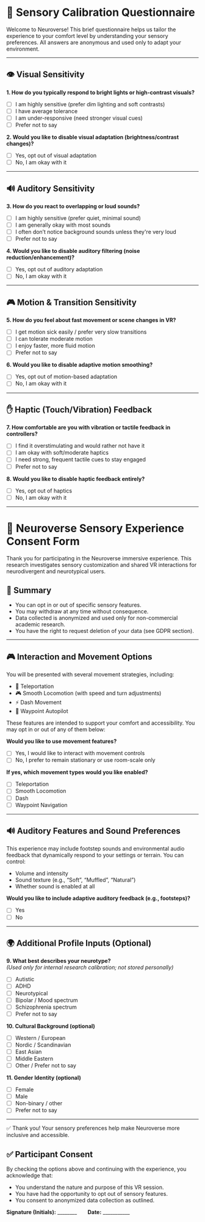 # 🧠 Sensory Calibration Questionnaire

Welcome to Neuroverse! This brief questionnaire helps us tailor the experience to your comfort level by understanding your sensory preferences. All answers are anonymous and used only to adapt your environment.

---

## 👁️ Visual Sensitivity

**1. How do you typically respond to bright lights or high-contrast visuals?**

- [ ] I am highly sensitive (prefer dim lighting and soft contrasts)
- [ ] I have average tolerance
- [ ] I am under-responsive (need stronger visual cues)
- [ ] Prefer not to say

**2. Would you like to disable visual adaptation (brightness/contrast changes)?**

- [ ] Yes, opt out of visual adaptation
- [ ] No, I am okay with it

---

## 🔊 Auditory Sensitivity

**3. How do you react to overlapping or loud sounds?**

- [ ] I am highly sensitive (prefer quiet, minimal sound)
- [ ] I am generally okay with most sounds
- [ ] I often don’t notice background sounds unless they're very loud
- [ ] Prefer not to say

**4. Would you like to disable auditory filtering (noise reduction/enhancement)?**

- [ ] Yes, opt out of auditory adaptation
- [ ] No, I am okay with it

---

## 🎮 Motion & Transition Sensitivity

**5. How do you feel about fast movement or scene changes in VR?**

- [ ] I get motion sick easily / prefer very slow transitions
- [ ] I can tolerate moderate motion
- [ ] I enjoy faster, more fluid motion
- [ ] Prefer not to say

**6. Would you like to disable adaptive motion smoothing?**

- [ ] Yes, opt out of motion-based adaptation
- [ ] No, I am okay with it

---

## ✋ Haptic (Touch/Vibration) Feedback

**7. How comfortable are you with vibration or tactile feedback in controllers?**

- [ ] I find it overstimulating and would rather not have it
- [ ] I am okay with soft/moderate haptics
- [ ] I need strong, frequent tactile cues to stay engaged
- [ ] Prefer not to say

**8. Would you like to disable haptic feedback entirely?**

- [ ] Yes, opt out of haptics
- [ ] No, I am okay with it

---


# 🧠 Neuroverse Sensory Experience Consent Form

Thank you for participating in the Neuroverse immersive experience. This research investigates sensory customization and shared VR interactions for neurodivergent and neurotypical users.

## 🔐 Summary

- You can opt in or out of specific sensory features.
- You may withdraw at any time without consequence.
- Data collected is anonymized and used only for non-commercial academic research.
- You have the right to request deletion of your data (see GDPR section).

---

## 🎮 Interaction and Movement Options

You will be presented with several movement strategies, including:
- 🔄 Teleportation
- 🎮 Smooth Locomotion (with speed and turn adjustments)
- ⚡ Dash Movement
- 🎯 Waypoint Autopilot

These features are intended to support your comfort and accessibility. You may opt in or out of any of them below:

**Would you like to use movement features?**  
- [ ] Yes, I would like to interact with movement controls  
- [ ] No, I prefer to remain stationary or use room-scale only  

**If yes, which movement types would you like enabled?**  
- [ ] Teleportation  
- [ ] Smooth Locomotion  
- [ ] Dash  
- [ ] Waypoint Navigation  

---

## 🔊 Auditory Features and Sound Preferences

This experience may include footstep sounds and environmental audio feedback that dynamically respond to your settings or terrain. You can control:
- Volume and intensity
- Sound texture (e.g., “Soft”, “Muffled”, “Natural”)
- Whether sound is enabled at all

**Would you like to include adaptive auditory feedback (e.g., footsteps)?**  
- [ ] Yes  
- [ ] No  

---

## 🌍 Additional Profile Inputs (Optional)

**9. What best describes your neurotype?**  
_(Used only for internal research calibration; not stored personally)_

- [ ] Autistic
- [ ] ADHD
- [ ] Neurotypical
- [ ] Bipolar / Mood spectrum
- [ ] Schizophrenia spectrum
- [ ] Prefer not to say

**10. Cultural Background (optional)**

- [ ] Western / European
- [ ] Nordic / Scandinavian
- [ ] East Asian
- [ ] Middle Eastern
- [ ] Other / Prefer not to say

**11. Gender Identity (optional)**

- [ ] Female
- [ ] Male
- [ ] Non-binary / other
- [ ] Prefer not to say

---

✅ Thank you! Your sensory preferences help make Neuroverse more inclusive and accessible.
## ✅ Participant Consent

By checking the options above and continuing with the experience, you acknowledge that:
- You understand the nature and purpose of this VR session.
- You have had the opportunity to opt out of sensory features.
- You consent to anonymized data collection as outlined.

**Signature (Initials):** ________  **Date:** ___________
